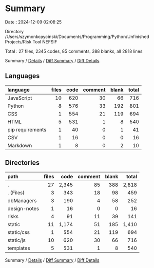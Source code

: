 # Summary

Date : 2024-12-09 02:08:25

Directory /Users/szymonkopycinski/Documents/Programming/Python/Unfinished Projects/Risk Tool NEFSIF

Total : 27 files,  2345 codes, 85 comments, 388 blanks, all 2818 lines

Summary / [Details](details.md) / [Diff Summary](diff.md) / [Diff Details](diff-details.md)

## Languages
| language | files | code | comment | blank | total |
| :--- | ---: | ---: | ---: | ---: | ---: |
| JavaScript | 10 | 620 | 30 | 66 | 716 |
| Python | 8 | 576 | 33 | 192 | 801 |
| CSS | 1 | 554 | 21 | 119 | 694 |
| HTML | 5 | 531 | 1 | 8 | 540 |
| pip requirements | 1 | 40 | 0 | 1 | 41 |
| CSV | 1 | 16 | 0 | 0 | 16 |
| Markdown | 1 | 8 | 0 | 2 | 10 |

## Directories
| path | files | code | comment | blank | total |
| :--- | ---: | ---: | ---: | ---: | ---: |
| . | 27 | 2,345 | 85 | 388 | 2,818 |
| . (Files) | 3 | 343 | 18 | 98 | 459 |
| dbManagers | 3 | 190 | 4 | 58 | 252 |
| design-notes | 1 | 16 | 0 | 0 | 16 |
| risks | 4 | 91 | 11 | 39 | 141 |
| static | 11 | 1,174 | 51 | 185 | 1,410 |
| static/css | 1 | 554 | 21 | 119 | 694 |
| static/js | 10 | 620 | 30 | 66 | 716 |
| templates | 5 | 531 | 1 | 8 | 540 |

Summary / [Details](details.md) / [Diff Summary](diff.md) / [Diff Details](diff-details.md)